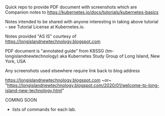 Quick repo to provide PDF document with screenshots which are
Companion notes to https://kubernetes.io/docs/tutorials/kubernetes-basics

Notes intended to be shared with anyone interesting in taking above tutorial
    – see Tutorial License at Kubernetes.io.

Notes provided "AS IS" courtesy of https://longislandnewtechnology.blogspot.com

PDF document is "annotated guide" from K8SSG (tm-longislandnewtechnology) aka Kubernetes Study Group of Long Island, New York, USA

Any screenshots used elsewhere require link back to blog address

https://longislandnewtechnology.blogspot.com
~or~
"https://longislandnewtechnology.blogspot.com/2020/01/welcome-to-long-island-new-technology.html"


COMING SOON

- lists of commands for each lab.
